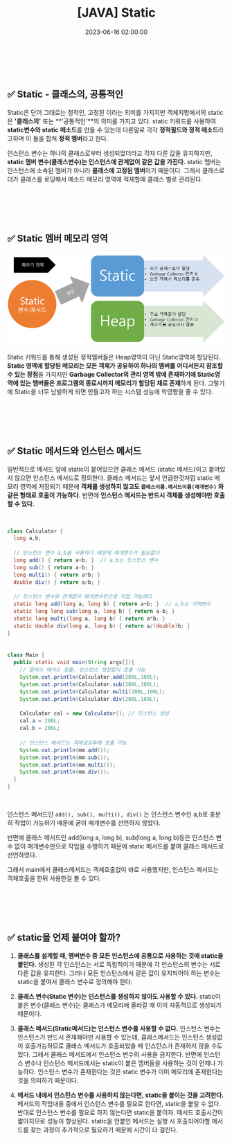 ﻿---
permalink: /2023-06-16-6)Static/
published: true
title: "[JAVA] Static "
date: 2023-06-16 02:00:00
toc: true
toc_sticky: true
toc_label: "객체지향 한방에 정리하기"
categories:
- JAVA
tags:
- JAVA
- 객체지향
- 객체지향 한방에 정리하기
---

<br><br>

## ✅ Static - 클래스의, 공통적인
Static은 단어 그대로는 정적인, 고정된 이라는 의미를 가지지만 객체지향에서의 static은 **'클래스의'** 또는 **'공통적인'**의 의미를 가지고 있다. static 키워드를 사용하여 **static변수와 static 메소드**를 만들 수 있는데 다른말로 각각 **정적필드와 정적 메소드**라고하며 이 둘을 합쳐 **정적 멤버**라고 한다.

인스턴스 변수는 하나의 클래스로부터 생성되었더라고 각자 다른 값을 유지하지만, **static 멤버 변수(클래스변수)는 인스턴스에 관계없이 같은 값을 가진다.** static 멤버는 인스턴스에 소속된 멤버가 아니라 **클래스에 고정된 멤버**이기 때문이다. 그래서 클래스로더가 클래스를 로딩해서 메소드 메모리 영역에 적재할때 클래스 별로 관리된다. 


<br><br><Br><br>
## ✅ Static 멤버 메모리 영역
<p align="center">
<img src="https://github.com/idkim97/idkim97.github.io/blob/master/img/static3.png?raw=true">
</p>

Static 키워드를 통해 생성된 정적멤버들은 Heap영역이 아닌 Static영역에 할당된다. **Static 영역에 할당된 메모리는 모든 객체가 공유하여 하나의 멤버를 어디서든지 참조할 수 있는 장점**을 가지지만 **Garbage Collector의 관리 영역 밖에 존재하기에 Static영역에 있는 멤버들은 프로그램의 종료시까지 메모리가 할당된 채로 존재**하게 된다. 그렇기에 Static을 너무 남발하게 되면 만들고자 하는 시스템 성능에 악영향을 줄 수 있다.

<br><br><Br><br>
## ✅ Static 메서드와 인스턴스 메서드
일반적으로 메서드 앞에 static이 붙어있으면 클래스 메서드 (static 메서드)이고 붙어있지 않으면 인스턴스 메서드로 정의한다. 클래스 메서드는 앞서 언급한것처럼 static 메모리 영역에 저장되기 때문에 **객체를 생성하지 않고도 `클래스이름.메서드이름(매개변수)` 와 같은 형태로 호출이 가능하다.**  반면에 **인스턴스 메서드는 반드시 객체를 생성해야만 호출할 수 있다.**

<br>

```java
class Calculator {
  long a,b;

  // 인스턴스 변수 a,b를 사용하기 때문에 매개변수가 필요없다
  long add() { return a+b; }  // a,b는 인스턴스 변수
  long sub() { return a-b; }
  long multi() { return a*b; }
  double div() { return a/b; }

  // 인스턴스 변수와 관계없이 매개변수만으로 작업 가능하다
  static long add(long a, long b) { return a+b; }  // a,b는 지역변수
  static long long sub(long a, long b) { return a-b; }
  static long multi(long a, long b) { return a*b; }
  static double div(long a, long b) { return a/(double)b; }
}


class Main {
  public static void main(String args[]){
    // 클래스 메서드 호출. 인스턴스 생성없이 호출 가능
    System.out.println(Calculator.add(200L,100L);
    System.out.println(Calculator.sub(200L,100L);
    System.out.println(Calculator.multi(200L,100L);
    System.out.println(Calculator.div(200L,100L);

    Calculator cal = new Calculator(); // 인스턴스 생성
    cal.a = 200L;
    cal.b = 200L;
	
	// 인스턴스 메서드는 객체생성후에 호출 가능
    System.out.println(mm.add());
    System.out.println(mm.sub());
    System.out.println(mm.multi());
    System.out.println(mm.div());
  }
}
```

<br>

인스턴스 메서드인 `add(), sub(), multi(), div()` 는 인스턴스 변수인 a,b로 충분히 작업이 가능하기 때문에 굳이 매개변수를 선언하지 않았다. 

반면에 클래스 메서드인 add(long a, long b), sub(long a, long b)등은 인스턴스 변수 없이 매개변수만으로 작업을 수행하기 때문에 static 메서드를 붙여 클래스 메서드로 선언하였다.

그래서 main에서 클래스메서드는 객체호출없이 바로 사용했지만, 인스턴스 메서드는 객체호출을 한뒤 사용한걸 볼 수 있다.


<br><br><Br><br>
## ✅ static을 언제 붙여야 할까?

1. **클래스를 설계할 때, 멤버변수 중 모든 인스턴스에 공통으로 사용하는 것에 static을 붙인다.**
	생성된 각 인스턴스는 서로 독립적이기 때문에 각 인스턴스의 변수는 서로 다른 값을 유지한다. 그러나 모든 인스턴스에서 같은 값이 유지되어야 하는 변수는 static을 붙여서 클래스 변수로 정의해야 한다.

2. **클래스 변수(Static 변수)는 인스턴스를 생성하지 않아도 사용할 수 있다.**
	static이 붙은 변수(클래스 변수)는 클래스가 메모리에 올라갈 때 이미 자동적으로 생성되기 때문이다.

3.  **클래스 메서드(Static메서드)는 인스턴스 변수를 사용할 수 없다.**
	인스턴스 변수는 인스턴스가 반드시 존재해야만 사용할 수 있는데, 클래스메서드는 인스턴스 생성없이 호출가능하므로 클래스 메서드가 호출되었을 때 인스턴스가 존재하지 않을 수도 있다. 그래서 클래스 메서드에서 인스턴스 변수의 사용을 금지한다.
	반면에 인스턴스 변수나 인스턴스 메서드에서는 static이 붙은 멤버들을 사용하는 것이 언제나 가능하다. 인스턴스 변수가 존재한다는 것은 static 변수가 이미 메모리에 존재한다는 것을 의미하기 때문이다.

4. **메서드 내에서 인스턴스 변수를 사용하지 않는다면, static을 붙이는 것을 고려한다.**
	메서드의 작업내용 중에서 인스턴스 변수를 필요로 한다면, static을 붙일 수 없다. 반대로 인스턴스 변수를 필요로 하지 않는다면 static을 붙이자. 메서드 호출시간이 짧아지므로 성능이 향상된다. static을 안붙인 메서드는 실행 시 호출되어야할 메서드를 찾는 과정이 추가적으로 필요하기 때문에 시간이 더 걸린다.

<br><br>
